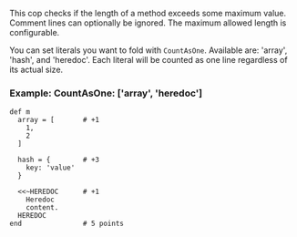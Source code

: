 This cop checks if the length of a method exceeds some maximum value.
Comment lines can optionally be ignored.
The maximum allowed length is configurable.

You can set literals you want to fold with `CountAsOne`.
Available are: 'array', 'hash', and 'heredoc'. Each literal
will be counted as one line regardless of its actual size.

### Example: CountAsOne: ['array', 'heredoc']

    def m
      array = [       # +1
        1,
        2
      ]

      hash = {        # +3
        key: 'value'
      }

      <<~HEREDOC      # +1
        Heredoc
        content.
      HEREDOC
    end               # 5 points
